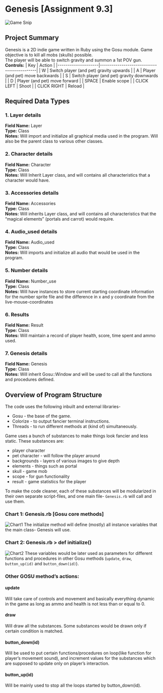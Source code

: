 # Genesis [Assignment 9.3]
![Game Snip](https://raw.githubusercontent.com/ut-kr/Genesis/main/overview/game-snip.gif)
## Project Summary
Genesis is a 2D indie game written in Ruby using the Gosu module. Game objective is to kill all mobs (skulls) possible. <br>
The player will be able to switch gravity and summon a 1st POV gun.<br>
**Controls:**
|         Key         | Action                                      |
|---------------------|---------------------------------------------|
|          W          | Switch player (and pet) gravity upwards     |
|          A          | Player (and pet) move backwards             |
|          S          | Switch player (and pet) gravity downwards   |
|          D          | Player (and pet) move forward               |
|        SPACE        | Enable scope                                |
|     CLICK LEFT      | Shoot                                       |
|     CLICK RIGHT     | Reload                                      |

## Required Data Types
### 1. Layer details
**Field Name:** Layer<br>
**Type:** Class<br>
**Notes:** Will import and initialize all graphical media used in the program. Will also be the parent class to various other classes.

### 2. Character details
**Field Name:** Character<br> 
**Type:** Class<br>
**Notes:** Will Inherit Layer class, and will contains all characteristics 
that a character would have.

### 3. Accessories details
**Field Name:** Accessories<br>
**Type:** Class<br>
**Notes:**  Will inherits Layer class, and will contains all characteristics that the “magical elements” (portals and carrot) would require.

### 4. Audio_used details
**Field Name:** Audio_used<br>
**Type:** Class<br>
**Notes:**  Will imports and initialize all audio that would be used in the program.

### 5. Number details
**Field Name:** Number_use<br>
**Type:** Class<br>
**Notes:** Will have instances to store current starting coordinate information for the number sprite file and the difference in x and y coordinate from the live-mouse-coordinates

### 6. Results
**Field Name:** Result<br>
**Type:** Class<br>
**Notes:** Will maintain a record of player health, score, time spent and ammo used.

### 7. Genesis details
**Field Name:** Genesis<br>
**Type:** Class<br>
**Notes:** Will inherit Gosu::Window and will be used to call all the functions and procedures defined.

## Overview of Program Structure
The code uses the following inbuilt and external libraries-
* Gosu - the base of the game.
* Colorize - to output fancier terminal instructions.
* Threads - to run different methods at (kind of) simultaneously.

Game uses a bunch of substances to make things look fancier and  less static. These substances are:
* player character
* pet character - will follow the player around
* backgrounds - layers of various images to give depth
* elements - things such as portal
* skull - game mob
* scope - for gun functionality
* result  - game statistics for the player

To make the code cleaner, each of these substances will be modularized in their own separate script-files, and one main file- `Genesis.rb` will call and use them.

### Chart 1: Genesis.rb [Gosu core methods]
![Chart1](https://github.com/ut-kr/Genesis/blob/main/overview/chart1.png?raw=true)
The initialize method will define (mostly) all instance variables that the main class- Genesis will use.

### Chart 2: Genesis.rb > def initialize()
![Chart2](https://github.com/ut-kr/Genesis/blob/main/overview/char2.png?raw=true)
These variables would be later used as parameters for different functions and procedures in other Gosu methods (`update`, `draw`, `button_up(id)` and `button_down(id)`).

### Other GOSU method’s actions:
#### update
Will take care of controls and movement and basically everything dynamic in the game as long as ammo and health is not less than or equal to 0.
#### draw
Will draw all the substances. Some substances would be drawn only if certain condition is matched.
#### button_down(id)
Will   be   used   to   put   certain   functions/procedures   on loop(like   function   for   player’s movement sound), and increment values for the substances which are supposed to update only on player’s interaction.
#### button_up(id)
Will be mainly used to stop all the loops started by button_down(id).